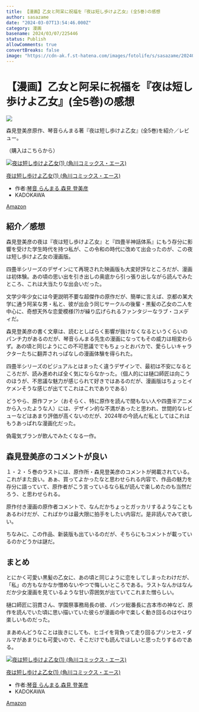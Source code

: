 ```yaml
---
title: 【漫画】乙女と阿呆に祝福を『夜は短し歩けよ乙女』(全5巻)の感想
author: sasazame
date: "2024-03-07T13:54:46.000Z"
category: 漫画
basename: 2024/03/07/225446
status: Publish
allowComments: true
convertBreaks: false
image: "https://cdn-ak.f.st-hatena.com/images/fotolife/s/sasazame/20240307/20240307225402.png"
---
```

# 【漫画】乙女と阿呆に祝福を『夜は短し歩けよ乙女』(全5巻)の感想

![](https://cdn-ak.f.st-hatena.com/images/fotolife/s/sasazame/20240307/20240307225402.png)

森見登美彦原作、琴音らんまる著『夜は短し歩けよ乙女』(全5巻)を紹介／レビュー。

（購入はこちらから）  

[![夜は短し歩けよ乙女(1) (角川コミックス・エース)](https://m.media-amazon.com/images/I/51DTw05hvVL._SL500_.jpg "夜は短し歩けよ乙女(1) (角川コミックス・エース)")](https://www.amazon.co.jp/dp/B00932N3PU?tag=mochig08-22&linkCode=osi&th=1&psc=1)

[夜は短し歩けよ乙女(1) (角川コミックス・エース)](https://www.amazon.co.jp/dp/B00932N3PU?tag=mochig08-22&linkCode=osi&th=1&psc=1)

-   作者:[琴音 らんまる](https://d.hatena.ne.jp/keyword/%B6%D7%B2%BB%20%A4%E9%A4%F3%A4%DE%A4%EB),[森見 登美彦](https://d.hatena.ne.jp/keyword/%BF%B9%B8%AB%20%C5%D0%C8%FE%C9%A7)
-   KADOKAWA

[Amazon](https://www.amazon.co.jp/dp/B00932N3PU?tag=mochig08-22&linkCode=osi&th=1&psc=1)

<!-- Extended Body -->

## 紹介／感想

森見登美彦の夜は『夜は短し歩けよ乙女』と『四畳半神話体系』にもう存分に影響を受けた学生時代を持つ私が、この令和の時代に改めて出会ったのが、この夜は短し歩けよ乙女の漫画版。

四畳半シリーズのデザインにて再現された映画版も大変好評なところだが、漫画は初体験。あの頃の思い出を引き出しの奥底から引っ張り出しながら読んでみたところ、これは大当たりな出会いだった。

文学少年少女には今更説明不要な超傑作の原作だが、簡単に言えば、京都の某大学に通う阿呆な男・私と、彼が出会う同じサークルの後輩・黒髪の乙女の二人を中心に、奇想天外な恋愛模様(?)が繰り広げられるファンタジーなラブ・コメディだ。

森見登美彦の書く文章は、読むとしばらく影響が抜けなくなるというくらいのパンチ力があるのだが、琴音らんまる先生の漫画になってもその威力は相変わらず。あの頃と同じようにこの不可思議ででもちょっとおバカで、愛らしいキャラクターたちに翻弄されっぱなしの漫画体験を得られた。

四畳半シリーズのビジュアルとはまったく違うデザインで、最初は不安になるところだが、読み進めれば全く気にならなかった。（個人的には樋口師匠は向こうのほうが、不思議な魅力が感じられて好きではあるのだが、漫画版はちょっとイケメンそうな感じが出ててこれはこれでありである）

どうやら、原作ファン（おそらく、特に原作を読んで間もない人や四畳半アニメから入ったような人）には、デザイン的な不満があったと思われ、世間的なレビューなどはあまり評価が高くないのだが、2024年の今読んだ私としてはこれはもうあっぱれな漫画化だった。

偽電気ブランが飲んでみたくなる一作。

## 森見登美彦のコメントが良い

１・２・５巻のラストには、原作所・森見登美彦のコメントが掲載されている。これがまた良い。あぁ、買ってよかったなと思わせられる内容で、作品の魅力を存分に語っていて、原作者がこう言っているなら私が読んで楽しめたのも当然だろう、と思わせられる。

原作付き漫画の原作者コメントで、なんだかちょっとガッカリするようなこともあるわけだが、こればかりは最大限に拍手をしたい内容だ。是非読んでみて欲しい。

ちなみに、この作品、新装版も出ているのだが、そちらにもコメントが載っているのかどうかは謎だ。

## まとめ

とにかく可愛い黒髪の乙女に、あの頃と同じように恋をしてしまったわけだが、「私」の方もなかなか憎めないやつで悔しいところである。ラストなんかはなんだか少女漫画を見ているような甘い雰囲気が出ていてこれまた憎らしい。

樋口師匠に羽貫さん、学園祭事務局長の彼、パンツ総番長に古本市の神など、原作を読んでいた頃に思い描いていた彼らが漫画の中で楽しく動き回るのはやはり楽しいものだった。

まあめんどうなことは抜きにしても、ヒゴイを背負って走り回るプリンセス・ダルマがあまりにも可愛いので、そこだけでも読んでほしいと思ったりするのである。

[![夜は短し歩けよ乙女(1) (角川コミックス・エース)](https://m.media-amazon.com/images/I/51DTw05hvVL._SL500_.jpg "夜は短し歩けよ乙女(1) (角川コミックス・エース)")](https://www.amazon.co.jp/dp/B00932N3PU?tag=mochig08-22&linkCode=osi&th=1&psc=1)

[夜は短し歩けよ乙女(1) (角川コミックス・エース)](https://www.amazon.co.jp/dp/B00932N3PU?tag=mochig08-22&linkCode=osi&th=1&psc=1)

-   作者:[琴音 らんまる](https://d.hatena.ne.jp/keyword/%B6%D7%B2%BB%20%A4%E9%A4%F3%A4%DE%A4%EB),[森見 登美彦](https://d.hatena.ne.jp/keyword/%BF%B9%B8%AB%20%C5%D0%C8%FE%C9%A7)
-   KADOKAWA

[Amazon](https://www.amazon.co.jp/dp/B00932N3PU?tag=mochig08-22&linkCode=osi&th=1&psc=1)